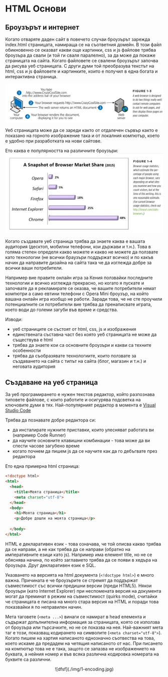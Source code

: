 # HTML Основи

## Броузърът и интернет

Когато отваряте даден сайт в повечето случаи броузърът зарежда index.html страницата, намираща се на съответния домейн. В този файл обикновенно се оказват какви още картинки, css и js файлове трябва броузъра да свали (и той ги сваля паралелно), за да може да покаже страницата на сайта. Когато файловете се свалени броузърът започва да рисува уеб страницата. С други думи той преобразува текстът на html, css и js файловете и картинките, които е получил в една богата и интерактивна страница.

![отваряне на уеб страница](./img/1-browser.jpg)

Уеб страницата може да се зареди както от отдалечен сървър както е показано на горното изображение така и от локалния компютър, което е удобно при разработката на нови сайтове.

Ето каква е популярността на различните броузъри:
![отваряне на уеб страница](./img/1-browser-stats.jpg)

Когато създавате уеб страница трябва да знаете каква е вашата аудитория (десктоп, мобилни телефони, кои държави и т.н.). Това в голяма степен определя какво можете и какво не можете да ползвате като технологии (не всички браузъри поддържат всичко) и по какъв начин да направите дизайна на сайта така че да изглежда добре за всички ваши потребители.

Например вие правите онлайн игра за Кения ползвайки последните технологии и всичко изглежда прекрасно, но когато я пускате и започвате да я рекламирате се оказва, че вашите потребители нямат компютри а само евтини телефони с Opera Mini броузър, на който вашана онлайн игра изобщо не работи. Заради това, че не сте проучили потенциалните си потребители вие трябва да пренаписвате играта, което води до големи загуби във време и средства.

Изводи:
- уеб страниците се състоят от html, css, js и изображения
- единствената съставна част без която уеб страницата не може да съществува е html
- трябва да знаете кои са основните броузъри и какви са техните особенности
- трябва да съобразявате технологиите, които ползвате за създаването на сайта с типът на сайта (блог, магазин и т.н.) и неговата аудитория

## Създаване на уеб страница

За уеб програмирането е нужен текстов редактор, който разпознава типовете файлове, с които работите и осигурява подсветка на ключовите думи в тях. Най-популярният редактор в момента е [Visual Studio Code](https://code.visualstudio.com/)

Трябва да познавате добре редактора си:
- да инсталирате нужните приставки, които улесняват работата ви (например Code Runner)
- да научите основните клавишни комбинации - това може да ви спести часове загубено време
- когато почнем да пишем js да се научите как да го дебъгвате през редактора

Ето една примерна html страница:
```html
<!doctype html>
<html>
  <head>
    <title>Моята страница</title>
    <meta charset="utf-8">
  </head>
  <body>
    <h1>Моята страница</h1>
    <p>Добре дошли на моята страница</p>

  </body>
</html>
```
HTML е декларативен език - това означава, че той описва какво трябва да се направи, а не как трябва да се направи (обратно на императивните езици като js). Например има елемент title, но не се обяснява начина, по който заглавието трябва да се появи в хедъра на броузъра. Друг декларативен език е SQL.

Указването на версията на html документа (```<!doctype html>```) е много важна. Причината е че броузърите се стремят да поддържат съвместимост със всички предишни версии (преди HTML5). Някои броузъри (като Internet Explorer) при неспомената версия на документа могат да преминат в режим на съвместимост (quirks mode), считайки че страницата е писана на много стара версия на HTML и поради това показвайки я по неправилен начин.

Мета таговете (```<meta ...>```) винаги се намират в head елемента и съдържат допълнителна информация за страницата, която се използва от броузъра или търсачките, но не се показва на нея. Най-важният мета таг е този, показващ кодирането на символите (```<meta charset="utf-8">```). Когато пишем на хартия написаното еднозначно съотвества на това, което искаме да предадем на четящия написаното от нас. При писането на компютър това не е така, защото се запазва не изображението на буквата, а нейния номер и във всяка различна кодировка номерата на буквите са различни.
<div align="center">
![dfsf](./img/1-encoding.jpg)
</div>